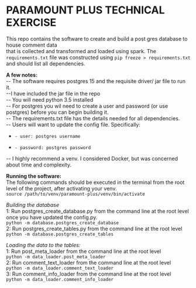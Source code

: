 # **PARAMOUNT PLUS TECHNICAL EXERCISE**

This repo contains the software to create and build a post gres database to house comment data\
that is collected and transformed and loaded using spark.  The `requirements.txt` file
was constructed using `pip freeze > requirements.txt` and should list all dependencies.

**A few notes:**\
-- The software requires postgres 15 and the requisite driver/ jar file to run it.\
    --I have included the jar file in the repo\
-- You will need python 3.5 installed\
-- For postgres you wil need to create a user and password (or use postgres) before you
can begin building it.\
-- The requirements.txt file has the details needed for all dependencies.\
-- Users will want to update the config file.  Specifically:
*     - user: postgres username
*     - password: postgres password
-- I highly recommend a venv.  I considered Docker, but was concerned about time and complexity.

**Running the software:**\
The following commands should be executed in the terminal from the root level of the project, 
after activating your venv.\
`source /path/to/venv/paramount-plus/venv/bin/activate`

_Building the database_\
1:  Run postgres_create_database.py from the command line at the root level once you
 have updated the config.py.\
    `python -m database.postgres_create_database`\
2:  Run postgres_create_tables.py from the command line at the root level\
    `python -m database.postgres_create_tables`

_Loading the data to the tables:_\
1: Run post_meta_loader from the command line at the root level\
    `python -m data_loader.post_meta_loader`\
2: Run comment_text_loader from the command line at the root level\
    `python -m data_loader.comment_text_loader`\
3: Run comment_info_loader from the command line at the root level\
    `python -m data_loader.comment_info_loader`

